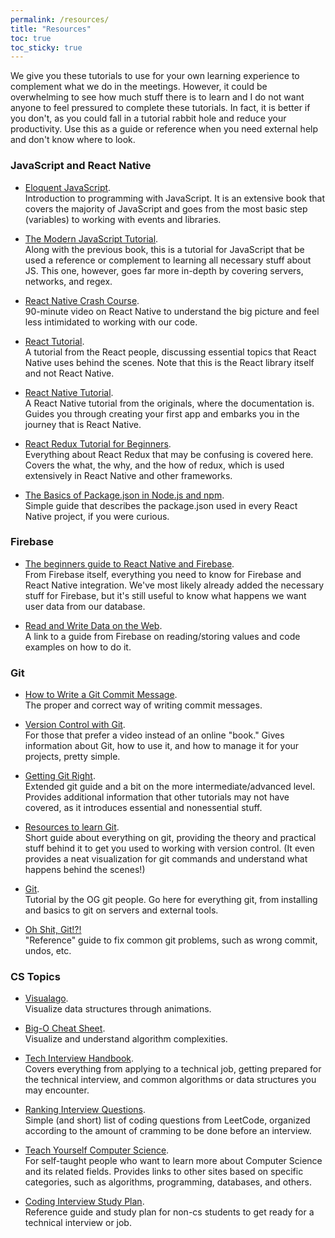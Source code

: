 ```yaml
---
permalink: /resources/
title: "Resources"
toc: true
toc_sticky: true
---
```


We give you these tutorials to use for your own learning experience to complement what we do in the meetings. However, it could be overwhelming to see how much stuff there is to learn and I do not want anyone to feel pressured to complete these tutorials. In fact, it is better if you don't, as you could fall in a tutorial rabbit hole and reduce your productivity. Use this as a guide or reference when you need external help and don't know where to look.

### JavaScript and React Native
* [Eloquent JavaScript](https://eloquentjavascript.net/).  
Introduction to programming with JavaScript. It is an extensive book that covers the majority of JavaScript and goes from the most basic step (variables) to working with events and libraries.

* [The Modern JavaScript Tutorial](https://javascript.info/).  
Along with the previous book, this is a tutorial for JavaScript that be used a reference or complement to learning all necessary stuff about JS. This one, however, goes far more in-depth by covering servers, networks, and regex.

* [React Native Crash Course](https://youtu.be/mkualZPRZCs).  
90-minute video on React Native to understand the big picture and feel less intimidated to working with our code.

* [React Tutorial](https://reactjs.org/tutorial/tutorial.html).  
A tutorial from the React people, discussing essential topics that React Native uses behind the scenes. Note that this is the React library itself and not React Native.

* [React Native Tutorial](https://facebook.github.io/react-native/docs/tutorial).  
A React Native tutorial from the originals, where the documentation is. Guides you through creating your first app and embarks you in the journey that is React Native.

* [React Redux Tutorial for Beginners](http://www.valentinog.com/blog/redux/).  
Everything about React Redux that may be confusing is covered here. Covers the what, the why, and the how of redux, which is used extensively in React Native and other frameworks.

* [The Basics of Package.json in Node.js and npm](https://nodesource.com/blog/the-basics-of-package-json-in-node-js-and-npm/).  
Simple guide that describes the package.json used in every React Native project, if you were curious.

### Firebase
* [The beginners guide to React Native and Firebase](http://firebase.googleblog.com/2016/01/the-beginners-guide-to-react-native-and_84.html).  
From Firebase itself, everything you need to know for Firebase and React Native integration. We've most likely already added the necessary stuff for Firebase, but it's still useful to know what happens we want user data from our database.

* [Read and Write Data on the Web](https://firebase.google.com/docs/database/web/read-and-write).  
A link to a guide from Firebase on reading/storing values and code examples on how to do it.

### Git
* [How to Write a Git Commit Message](https://chris.beams.io/posts/git-commit/).  
The proper and correct way of writing commit messages.

* [Version Control with Git](https://www.udacity.com/course/version-control-with-git--ud123).  
For those that prefer a video instead of an online "book." Gives information about Git, how to use it, and how to manage it for your projects, pretty simple.

* [Getting Git Right](https://www.atlassian.com/git).  
Extended git guide and a bit on the more intermediate/advanced level. Provides additional information that other tutorials may not have covered, as it introduces essential and nonessential stuff.

* [Resources to learn Git](https://try.github.io/).  
Short guide about everything on git, providing the theory and practical stuff behind it to get you used to working with version control. (It even provides a neat visualization for git commands and understand what happens behind the scenes!)

* [Git](https://git-scm.com/book/en/v2).  
Tutorial by the OG git people. Go here for everything git, from installing and basics to git on servers and external tools.

* [Oh Shit, Git!?!](https://ohshitgit.com/)  
"Reference" guide to fix common git problems, such as wrong commit, undos, etc.

### CS Topics
* [Visualago](https://visualgo.net/en).  
Visualize data structures through animations.

* [Big-O Cheat Sheet](https://www.bigocheatsheet.com/).  
Visualize and understand algorithm complexities.

* [Tech Interview Handbook](https://yangshun.github.io/tech-interview-handbook/).  
Covers everything from applying to a technical job, getting prepared for the technical interview, and common algorithms or data structures you may encounter.

* [Ranking Interview Questions](https://jeremyaguilon.me/blog/ranking_interview_questions_by_cram_score).  
Simple (and short) list of coding questions from LeetCode, organized according to the amount of cramming to be done before an interview.

* [Teach Yourself Computer Science](https://teachyourselfcs.com/).  
For self-taught people who want to learn more about Computer Science and its related fields. Provides links to other sites based on specific categories, such as algorithms, programming, databases, and others.

* [Coding Interview Study Plan](https://github.com/jwasham/coding-interview-university).  
Reference guide and study plan for non-cs students to get ready for a technical interview or job.